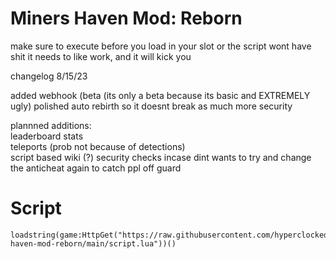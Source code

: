 # Miners Haven Mod: Reborn

make sure to execute before you load in your slot or the script wont have shit it needs to like work, and it will kick you

changelog 8/15/23

added webhook (beta (its only a beta because its basic and EXTREMELY ugly) 
polished auto rebirth so it doesnt break as much
more security

plannned additions:  
leaderboard stats    
teleports (prob not because of detections)  
script based wiki (?)
security checks incase dint wants to try and change the anticheat again to catch ppl off guard

# Script

```
loadstring(game:HttpGet("https://raw.githubusercontent.com/hyperclocked333/miners-haven-mod-reborn/main/script.lua"))()
